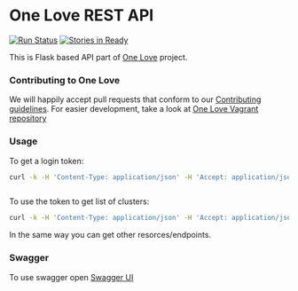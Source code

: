 One Love REST API
=================

[![Run Status](https://api.shippable.com/projects/5478a4b2d46935d5fbbee379/badge?branch=master)](https://app.shippable.com/projects/5478a4b2d46935d5fbbee379)
[![Stories in Ready](https://badge.waffle.io/one-love/backend.png?label=ready&title=Ready)](https://waffle.io/one-love/backend)

This is Flask based API part of [One Love](https://one-love.github.io/) project.

### Contributing to One Love
We will happily accept pull requests that conform to our [Contributing guidelines](CONTRIBUTING.md). For easier development, take a look at [One Love Vagrant repository](https://github.com/one-love/vagrant-one-love)

### Usage
To get a login token:
```bash
curl -k -H 'Content-Type: application/json' -H 'Accept: application/json' http://onelove.vagrant:5000/api/v0/auth/tokens -X POST -d '{"email": "admin@example.com", "password": "Sekrit"}'



```
To use the token to get list of clusters:
```bash
curl -k -H 'Content-Type: application/json' -H 'Accept: application/json' -H 'Authorization: JWT <token>' http://onelove.vagrant:5000/api/v0/clusters
```

In the same way you can get other resorces/endpoints.


### Swagger
To use swagger open [Swagger UI](http://onelove.vagrant:5000/api/v0/doc/)


